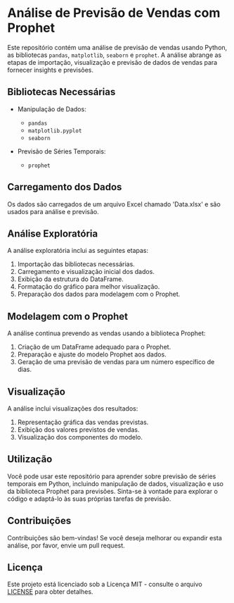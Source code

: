# Análise de Previsão de Vendas com Prophet

Este repositório contém uma análise de previsão de vendas usando Python, as bibliotecas `pandas`, `matplotlib`, `seaborn` e `prophet`. A análise abrange as etapas de importação, visualização e previsão de dados de vendas para fornecer insights e previsões.

## Bibliotecas Necessárias

- Manipulação de Dados:
  - `pandas`
  - `matplotlib.pyplot`
  - `seaborn`

- Previsão de Séries Temporais:
  - `prophet`

## Carregamento dos Dados

Os dados são carregados de um arquivo Excel chamado 'Data.xlsx' e são usados para análise e previsão.

## Análise Exploratória

A análise exploratória inclui as seguintes etapas:

1. Importação das bibliotecas necessárias.
2. Carregamento e visualização inicial dos dados.
3. Exibição da estrutura do DataFrame.
4. Formatação do gráfico para melhor visualização.
5. Preparação dos dados para modelagem com o Prophet.

## Modelagem com o Prophet

A análise continua prevendo as vendas usando a biblioteca Prophet:

1. Criação de um DataFrame adequado para o Prophet.
2. Preparação e ajuste do modelo Prophet aos dados.
3. Geração de uma previsão de vendas para um número específico de dias.

## Visualização

A análise inclui visualizações dos resultados:

1. Representação gráfica das vendas previstas.
2. Exibição dos valores previstos de vendas.
3. Visualização dos componentes do modelo.

## Utilização

Você pode usar este repositório para aprender sobre previsão de séries temporais em Python, incluindo manipulação de dados, visualização e uso da biblioteca Prophet para previsões. Sinta-se à vontade para explorar o código e adaptá-lo às suas próprias tarefas de previsão.

## Contribuições

Contribuições são bem-vindas! Se você deseja melhorar ou expandir esta análise, por favor, envie um pull request.

## Licença

Este projeto está licenciado sob a Licença MIT - consulte o arquivo [LICENSE](LICENSE) para obter detalhes.
